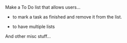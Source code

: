 Make a To Do list that allows users...

- to mark a task as finished and remove it from the list.

- to have multiple lists

And other misc stuff...
